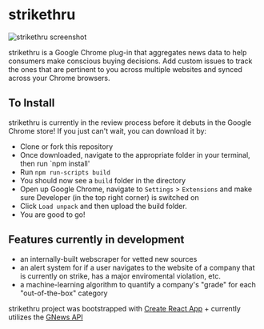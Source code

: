 # strikethru

![strikethru screenshot](https://i.imgur.com/pa7CpSX.png)

strikethru is a Google Chrome plug-in that aggregates news data to help consumers make conscious buying decisions. Add custom issues to track the ones that are pertinent to you across multiple websites and synced across your Chrome browsers.


## To Install

strikethru is currently in the review process before it debuts in the Google Chrome store! If you just can't wait, you can download it by:

 - Clone or fork this repository
 - Once downloaded, navigate to the appropriate folder in your terminal, then run `npm install'
 - Run `npm run-scripts build`
 - You should now see a `build` folder in the directory
 - Open up Google Chrome, navigate to `Settings` > `Extensions` and make sure Developer (in the top right corner) is switched on
 - Click `Load unpack` and then upload the build folder.
 - You are good to go!


## Features currently in development

- an internally-built webscraper for vetted new sources
- an alert system for if a user navigates to the website of a company that is currently on strike, has a major enviromental violation, etc.
- a machine-learning algorithm to quantify a company's "grade" for each "out-of-the-box" category

strikethru project was bootstrapped with [Create React App](https://github.com/facebook/create-react-app) + currently utilizes the [GNews API](https://https://gnews.io/)
